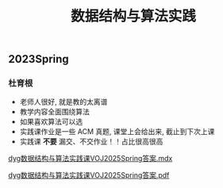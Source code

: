﻿---
title: 数据结构与算法实践
dir:
  link: true
---


## 2023Spring

### 杜育根

- 老师人很好, 就是教的太离谱
- 教学内容全面围绕算法
- 如果喜欢算法可以选
- 实践课作业是一些 ACM 真题, 课堂上会给出来, 截止到下次上课
- 实践课 **不要** 漏交、不交作业！！占比很高很高

[dyg数据结构与算法实践课VOJ2025Spring答案.mdx](../res/%E8%BD%AF%E4%BB%B6%E5%B7%A5%E7%A8%8B%E5%AD%A6%E9%99%A2/%E6%95%B0%E6%8D%AE%E7%BB%93%E6%9E%84%E4%B8%8E%E7%AE%97%E6%B3%95%E5%AE%9E%E8%B7%B5/dyg/dyg%E6%95%B0%E6%8D%AE%E7%BB%93%E6%9E%84%E4%B8%8E%E7%AE%97%E6%B3%95%E5%AE%9E%E8%B7%B5%E8%AF%BEVOJ2025Spring%E7%AD%94%E6%A1%88.mdx)

[dyg数据结构与算法实践课VOJ2025Spring答案.pdf](../res/%E8%BD%AF%E4%BB%B6%E5%B7%A5%E7%A8%8B%E5%AD%A6%E9%99%A2/%E6%95%B0%E6%8D%AE%E7%BB%93%E6%9E%84%E4%B8%8E%E7%AE%97%E6%B3%95%E5%AE%9E%E8%B7%B5/dyg/dyg%E6%95%B0%E6%8D%AE%E7%BB%93%E6%9E%84%E4%B8%8E%E7%AE%97%E6%B3%95%E5%AE%9E%E8%B7%B5%E8%AF%BEVOJ2025Spring%E7%AD%94%E6%A1%88.pdf)
